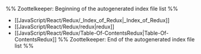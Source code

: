 %% Zoottelkeeper: Beginning of the autogenerated index file list  %%
-  [[JavaScript/React/Redux/_Index_of_Redux|_Index_of_Redux]]
-  [[JavaScript/React/Redux/redux|redux]]
-  [[JavaScript/React/Redux/Table-Of-ContentsRedux|Table-Of-ContentsRedux]]
%% Zoottelkeeper: End of the autogenerated index file list  %%
